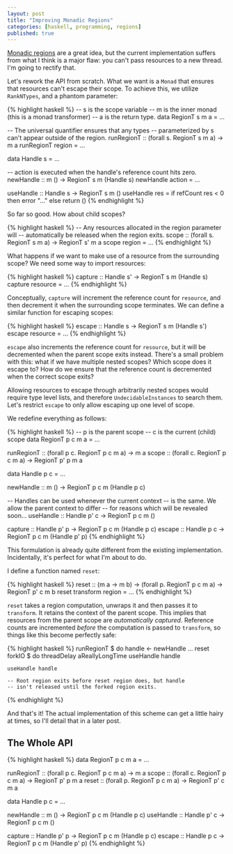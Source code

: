 ```yaml
---
layout: post
title: "Improving Monadic Regions"
categories: [haskell, programming, regions]
published: true
---
```


[Monadic regions][reg] are a great idea, but the current implementation suffers
from what I think is a major flaw: you can't pass resources to a new thread. I'm
going to rectify that.

Let's rework the API from scratch. What we want is a `Monad` that ensures that
resources can't escape their scope. To achieve this, we utilize `RankNTypes`,
and a phantom parameter:

{% highlight haskell %}
-- s is the scope variable
-- m is the inner monad (this is a monad transformer)
-- a is the return type.
data RegionT s m a = ...

-- The universal quantifier ensures that any types
-- parameterized by s can't appear outside of the region.
runRegionT :: (forall s. RegionT s m a) -> m a
runRegionT region = ...

data Handle s = ...

-- action is executed when the handle's reference count hits zero.
newHandle :: m () -> RegionT s m (Handle s)
newHandle action = ...

useHandle :: Handle s -> RegionT s m ()
useHandle res = if refCount res < 0 then error "..." else return ()
{% endhighlight %}

So far so good. How about child scopes?

{% highlight haskell %}
-- Any resources allocated in the region parameter will
-- automatically be released when the region exits.
scope :: (forall s. RegionT s m a) -> RegionT s' m a
scope region = ...
{% endhighlight %}

What happens if we want to make use of a resource from the surrounding scope? We
need some way to import resources:

{% highlight haskell %}
capture :: Handle s' -> RegionT s m (Handle s)
capture resource = ...
{% endhighlight %}

Conceptually, `capture` will increment the reference count for `resource`, and
then decrement it when the surrounding scope terminates. We can define a
similar function for escaping scopes:

{% highlight haskell %}
escape :: Handle s -> RegionT s m (Handle s')
escape resource = ...
{% endhighlight %}

`escape` also increments the reference count for `resource`, but it will be
decremented when the parent scope exits instead. There's a small problem with
this: what if we have multiple nested scopes? Which scope does it escape to?
How do we ensure that the reference count is decremented when the correct scope
exits?

Allowing resources to escape through arbitrarily nested scopes would require
type level lists, and therefore `UndecidableInstances` to search them. Let's
restrict `escape` to only allow escaping up one level of scope.

We redefine everything as follows:

{% highlight haskell %}
-- p is the parent scope
-- c is the current (child) scope
data RegionT p c m a = ...

runRegionT :: (forall p c. RegionT p c m a) -> m a
scope :: (forall c. RegionT p c m a) -> RegionT p' p m a

data Handle p c = ...

newHandle :: m () -> RegionT p c m (Handle p c)

-- Handles can be used whenever the current context
-- is the same. We allow the parent context to differ
-- for reasons which will be revealed soon...
useHandle :: Handle p' c -> RegionT p c m ()

capture :: Handle p' p -> RegionT p c m (Handle p c)
escape :: Handle p c -> RegionT p c m (Handle p' p)
{% endhighlight %}

This formulation is already quite different from the existing implementation.
Incidentally, it's perfect for what I'm about to do.

I define a function named `reset`:

{% highlight haskell %}
reset :: (m a -> m b) -> (forall p. RegionT p c m a) -> RegionT p' c m b
reset transform region = ...
{% endhighlight %}

`reset` takes a region computation, unwraps it and then passes it to
`transform`. It retains the context of the parent scope. This implies that
resources from the parent scope are _automatically captured_. Reference counts
are incremented _before_ the computation is passed to `transform`, so things
like this become perfectly safe:

{% highlight haskell %}
runRegionT $ do
    handle <- newHandle ...
    reset forkIO $ do
        threadDelay aReallyLongTime
        useHandle handle

    useHandle handle

    -- Root region exits before reset region does, but handle
    -- isn't released until the forked region exits.
{% endhighlight %}

And that's it! The actual implementation of this scheme can get a little hairy
at times, so I'll detail that in a later post.

The Whole API
-------------

{% highlight haskell %}
data RegionT p c m a = ...

runRegionT :: (forall p c. RegionT p c m a) -> m a
scope :: (forall c. RegionT p c m a) -> RegionT p' p m a
reset :: (forall p. RegionT p c m a) -> RegionT p' c m a

data Handle p c = ...

newHandle :: m () -> RegionT p c m (Handle p c)
useHandle :: Handle p' c -> RegionT p c m ()

capture :: Handle p' p -> RegionT p c m (Handle p c)
escape :: Handle p c -> RegionT p c m (Handle p' p)
{% endhighlight %}

[reg]: http://hackage.haskell.org/package/regions
